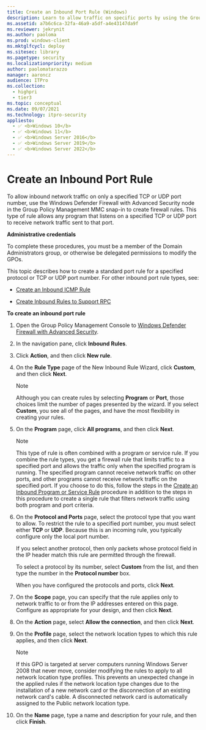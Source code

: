 ```yaml
---
title: Create an Inbound Port Rule (Windows)
description: Learn to allow traffic on specific ports by using the Group Policy Management MMC snap-in to create rules in Windows Defender Firewall with Advanced Security.
ms.assetid: a7b6c6ca-32fa-46a9-a5df-a4e43147da9f
ms.reviewer: jekrynit
ms.author: paoloma
ms.prod: windows-client
ms.mktglfcycl: deploy
ms.sitesec: library
ms.pagetype: security
ms.localizationpriority: medium
author: paolomatarazzo
manager: aaroncz
audience: ITPro
ms.collection: 
  - highpri
  - tier3
ms.topic: conceptual
ms.date: 09/07/2021
ms.technology: itpro-security
appliesto: 
  - ✅ <b>Windows 10</b>
  - ✅ <b>Windows 11</b>
  - ✅ <b>Windows Server 2016</b>
  - ✅ <b>Windows Server 2019</b>
  - ✅ <b>Windows Server 2022</b>
---
```


# Create an Inbound Port Rule


To allow inbound network traffic on only a specified TCP or UDP port number, use the Windows Defender Firewall 
with Advanced Security node in the Group Policy Management MMC snap-in to create firewall rules. This type of rule allows any program that listens on a specified TCP or UDP port to receive network traffic sent to that port.

**Administrative credentials**

To complete these procedures, you must be a member of the Domain Administrators group, or otherwise be delegated permissions to modify the GPOs.

This topic describes how to create a standard port rule for a specified protocol or TCP or UDP port number. For other inbound port rule types, see:

-   [Create an Inbound ICMP Rule](create-an-inbound-icmp-rule.md)

-   [Create Inbound Rules to Support RPC](create-inbound-rules-to-support-rpc.md)

**To create an inbound port rule**

1. Open the Group Policy Management Console to [Windows Defender Firewall with Advanced Security](open-the-group-policy-management-console-to-windows-firewall-with-advanced-security.md).

2. In the navigation pane, click **Inbound Rules**.

3. Click **Action**, and then click **New rule**.

4. On the **Rule Type** page of the New Inbound Rule Wizard, click **Custom**, and then click **Next**.

   > [!Note]
   > Although you can create rules by selecting **Program** or **Port**, those choices limit the number of pages presented by the wizard. If you select **Custom**, you see all of the pages, and have the most flexibility in creating your rules.

5. On the **Program** page, click **All programs**, and then click **Next**.

   > [!Note]
   > This type of rule is often combined with a program or service rule. If you combine the rule types, you get a firewall rule that limits traffic to a specified port and allows the traffic only when the specified program is running. The specified program cannot receive network traffic on other ports, and other programs cannot receive network traffic on the specified port. If you choose to do this, follow the steps in the [Create an Inbound Program or Service Rule](create-an-inbound-program-or-service-rule.md) procedure in addition to the steps in this procedure to create a single rule that filters network traffic using both program and port criteria.

6. On the **Protocol and Ports** page, select the protocol type that you want to allow. To restrict the rule to a specified port number, you must select either **TCP** or **UDP**. Because this is an incoming rule, you typically configure only the local port number.

   If you select another protocol, then only packets whose protocol field in the IP header match this rule are permitted through the firewall.

   To select a protocol by its number, select **Custom** from the list, and then type the number in the **Protocol number** box.

   When you have configured the protocols and ports, click **Next**.

7. On the **Scope** page, you can specify that the rule applies only to network traffic to or from the IP addresses entered on this page. Configure as appropriate for your design, and then click **Next**.

8. On the **Action** page, select **Allow the connection**, and then click **Next**.

9. On the **Profile** page, select the network location types to which this rule applies, and then click **Next**.

   > [!Note]
   > If this GPO is targeted at server computers running Windows Server 2008 that never move, consider modifying the rules to apply to all network location type profiles. This prevents an unexpected change in the applied rules if the network location type changes due to the installation of a new network card or the disconnection of an existing network card's cable. A disconnected network card is automatically assigned to the Public network location type.
   
10. On the **Name** page, type a name and description for your rule, and then click **Finish**.

